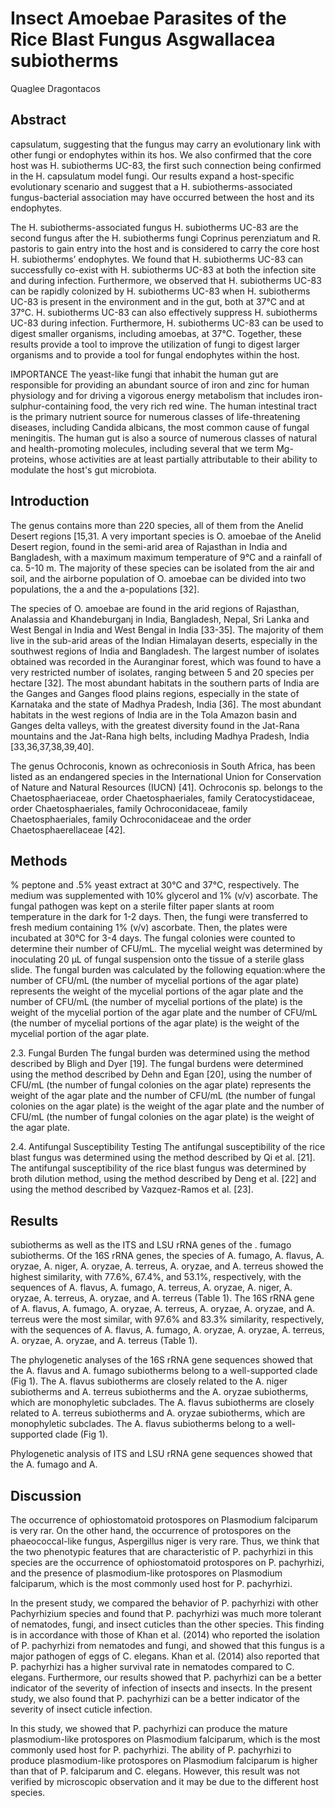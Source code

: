 # Insect Amoebae Parasites of the Rice Blast Fungus Asgwallacea subiotherms
Quaglee Dragontacos


## Abstract
capsulatum, suggesting that the fungus may carry an evolutionary link with other fungi or endophytes within its hos. We also confirmed that the core host was H. subiotherms UC-83, the first such connection being confirmed in the H. capsulatum model fungi. Our results expand a host-specific evolutionary scenario and suggest that a H. subiotherms-associated fungus-bacterial association may have occurred between the host and its endophytes.

The H. subiotherms-associated fungus H. subiotherms UC-83 are the second fungus after the H. subiotherms fungi Coprinus perenziatum and R. pastoris to gain entry into the host and is considered to carry the core host H. subiotherms’ endophytes. We found that H. subiotherms UC-83 can successfully co-exist with H. subiotherms UC-83 at both the infection site and during infection. Furthermore, we observed that H. subiotherms UC-83 can be rapidly colonized by H. subiotherms UC-83 when H. subiotherms UC-83 is present in the environment and in the gut, both at 37°C and at 37°C. H. subiotherms UC-83 can also effectively suppress H. subiotherms UC-83 during infection. Furthermore, H. subiotherms UC-83 can be used to digest smaller organisms, including amoebas, at 37°C. Together, these results provide a tool to improve the utilization of fungi to digest larger organisms and to provide a tool for fungal endophytes within the host.

IMPORTANCE The yeast-like fungi that inhabit the human gut are responsible for providing an abundant source of iron and zinc for human physiology and for driving a vigorous energy metabolism that includes iron-sulphur-containing food, the very rich red wine. The human intestinal tract is the primary nutrient source for numerous classes of life-threatening diseases, including Candida albicans, the most common cause of fungal meningitis. The human gut is also a source of numerous classes of natural and health-promoting molecules, including several that we term Mg-proteins, whose activities are at least partially attributable to their ability to modulate the host's gut microbiota.


## Introduction
The genus contains more than 220 species, all of them from the Anelid Desert regions [15,31. A very important species is O. amoebae of the Anelid Desert region, found in the semi-arid area of Rajasthan in India and Bangladesh, with a maximum maximum temperature of 9°C and a rainfall of ca. 5-10 m. The majority of these species can be isolated from the air and soil, and the airborne population of O. amoebae can be divided into two populations, the a and the a-populations [32].

The species of O. amoebae are found in the arid regions of Rajasthan, Analassia and Khandeburganj in India, Bangladesh, Nepal, Sri Lanka and West Bengal in India and West Bengal in India [33-35]. The majority of them live in the sub-arid areas of the Indian Himalayan deserts, especially in the southwest regions of India and Bangladesh. The largest number of isolates obtained was recorded in the Auranginar forest, which was found to have a very restricted number of isolates, ranging between 5 and 20 species per hectare [32]. The most abundant habitats in the southern parts of India are the Ganges and Ganges flood plains regions, especially in the state of Karnataka and the state of Madhya Pradesh, India [36]. The most abundant habitats in the west regions of India are in the Tola Amazon basin and Ganges delta valleys, with the greatest diversity found in the Jat-Rana mountains and the Jat-Rana high belts, including Madhya Pradesh, India [33,36,37,38,39,40].

The genus Ochroconis, known as ochreconiosis in South Africa, has been listed as an endangered species in the International Union for Conservation of Nature and Natural Resources (IUCN) [41]. Ochroconis sp. belongs to the Chaetosphaeriaceae, order Chaetosphaeriales, family Ceratocystidaceae, order Chaetosphaeriales, family Ochroconidaceae, family Chaetosphaeriales, family Ochroconidaceae and the order Chaetosphaerellaceae [42].


## Methods
% peptone and .5% yeast extract at 30°C and 37°C, respectively. The medium was supplemented with 10% glycerol and 1% (v/v) ascorbate. The fungal pathogen was kept on a sterile filter paper slants at room temperature in the dark for 1-2 days. Then, the fungi were transferred to fresh medium containing 1% (v/v) ascorbate. Then, the plates were incubated at 30°C for 3-4 days. The fungal colonies were counted to determine their number of CFU/mL. The mycelial weight was determined by inoculating 20 µL of fungal suspension onto the tissue of a sterile glass slide. The fungal burden was calculated by the following equation:where the number of CFU/mL (the number of mycelial portions of the agar plate) represents the weight of the mycelial portions of the agar plate and the number of CFU/mL (the number of mycelial portions of the plate) is the weight of the mycelial portion of the agar plate and the number of CFU/mL (the number of mycelial portions of the agar plate) is the weight of the mycelial portion of the agar plate.

2.3. Fungal Burden
The fungal burden was determined using the method described by Bligh and Dyer [19]. The fungal burdens were determined using the method described by Dehn and Egan [20], using the number of CFU/mL (the number of fungal colonies on the agar plate) represents the weight of the agar plate and the number of CFU/mL (the number of fungal colonies on the agar plate) is the weight of the agar plate and the number of CFU/mL (the number of fungal colonies on the agar plate) is the weight of the agar plate.

2.4. Antifungal Susceptibility Testing
The antifungal susceptibility of the rice blast fungus was determined using the method described by Qi et al. [21]. The antifungal susceptibility of the rice blast fungus was determined by broth dilution method, using the method described by Deng et al. [22] and using the method described by Vazquez-Ramos et al. [23].


## Results
subiotherms as well as the ITS and LSU rRNA genes of the . fumago subiotherms. Of the 16S rRNA genes, the species of A. fumago, A. flavus, A. oryzae, A. niger, A. oryzae, A. terreus, A. oryzae, and A. terreus showed the highest similarity, with 77.6%, 67.4%, and 53.1%, respectively, with the sequences of A. flavus, A. fumago, A. terreus, A. oryzae, A. niger, A. oryzae, A. terreus, A. oryzae, and A. terreus (Table 1). The 16S rRNA gene of A. flavus, A. fumago, A. oryzae, A. terreus, A. oryzae, A. oryzae, and A. terreus were the most similar, with 97.6% and 83.3% similarity, respectively, with the sequences of A. flavus, A. fumago, A. oryzae, A. oryzae, A. terreus, A. oryzae, A. oryzae, and A. terreus (Table 1).

The phylogenetic analyses of the 16S rRNA gene sequences showed that the A. flavus and A. fumago subiotherms belong to a well-supported clade (Fig 1). The A. flavus subiotherms are closely related to the A. niger subiotherms and A. terreus subiotherms and the A. oryzae subiotherms, which are monophyletic subclades. The A. flavus subiotherms are closely related to A. terreus subiotherms and A. oryzae subiotherms, which are monophyletic subclades. The A. flavus subiotherms belong to a well-supported clade (Fig 1).

Phylogenetic analysis of ITS and LSU rRNA gene sequences showed that the A. fumago and A.


## Discussion

The occurrence of ophiostomatoid protospores on Plasmodium falciparum is very rar. On the other hand, the occurrence of protospores on the phaeococcal-like fungus, Aspergillus niger is very rare. Thus, we think that the two phenotypic features that are characteristic of P. pachyrhizi in this species are the occurrence of ophiostomatoid protospores on P. pachyrhizi, and the presence of plasmodium-like protospores on Plasmodium falciparum, which is the most commonly used host for P. pachyrhizi.

In the present study, we compared the behavior of P. pachyrhizi with other Pachyrhizium species and found that P. pachyrhizi was much more tolerant of nematodes, fungi, and insect cuticles than the other species. This finding is in accordance with those of Khan et al. (2014) who reported the isolation of P. pachyrhizi from nematodes and fungi, and showed that this fungus is a major pathogen of eggs of C. elegans. Khan et al. (2014) also reported that P. pachyrhizi has a higher survival rate in nematodes compared to C. elegans. Furthermore, our results showed that P. pachyrhizi can be a better indicator of the severity of infection of insects and insects. In the present study, we also found that P. pachyrhizi can be a better indicator of the severity of insect cuticle infection.

In this study, we showed that P. pachyrhizi can produce the mature plasmodium-like protospores on Plasmodium falciparum, which is the most commonly used host for P. pachyrhizi. The ability of P. pachyrhizi to produce plasmodium-like protospores on Plasmodium falciparum is higher than that of P. falciparum and C. elegans. However, this result was not verified by microscopic observation and it may be due to the different host species.
